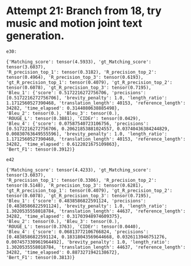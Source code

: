 
# Attempt 21: Branch from 18, try music and motion joint text generation.

    e30:

    {'Matching_score': tensor(4.5933), 'gt_Matching_score': tensor(3.6037), 
    'R_precision_top_1': tensor(0.3182), 'R_precision_top_2': tensor(0.4964), 'R_precision_top_3': tensor(0.6193), 
    'gt_R_precision_top_1': tensor(0.4079), 'gt_R_precision_top_2': tensor(0.6078), 'gt_R_precision_top_3': tensor(0.7195), 
    'Bleu_1': {'score': 0.5172216272756706, 'precisions': [0.5172216272756706], 'brevity_penalty': 1.0, 'length_ratio': 1.1712560527390468, 'translation_length': 40153, 'reference_length': 34282, 'time_elapsed': 0.3144080638885498}, 
    'Bleu_2': tensor(0.), 'Bleu_3': tensor(0.), 
    'ROUGE_L': tensor(0.3881), 'CIDEr': tensor(0.0429), 
    'Bleu_4': {'score': 0.07587540723106756, 'precisions': [0.5172216272756706, 0.20621853881024557, 0.03740436384244829, 0.00830763649555596], 'brevity_penalty': 1.0, 'length_ratio': 1.1712560527390468, 'translation_length': 40153, 'reference_length': 34282, 'time_elapsed': 0.6122021675109863}, 
    'Bert_F1': tensor(0.3912)}

    e42

    {'Matching_score': tensor(4.4233), 'gt_Matching_score': tensor(3.6037), 
    'R_precision_top_1': tensor(0.3306), 'R_precision_top_2': tensor(0.5148), 'R_precision_top_3': tensor(0.6281), 
    'gt_R_precision_top_1': tensor(0.4079), 'gt_R_precision_top_2': tensor(0.6078), 'gt_R_precision_top_3': tensor(0.7195), 
    'Bleu_1': {'score': 0.4838586822591124, 'precisions': [0.4838586822591124], 'brevity_penalty': 1.0, 'length_ratio': 1.3020535558018784, 'translation_length': 44637, 'reference_length': 34282, 'time_elapsed': 0.31703948974609375}, 
    'Bleu_2': tensor(0.), 'Bleu_3': tensor(0.), 
    'ROUGE_L': tensor(0.3763), 'CIDEr': tensor(0.0440), 
    'Bleu_4': {'score': 0.06813772106766824, 'precisions': [0.4838586822591124, 0.18318043569644668, 0.0326113946751276, 0.007457330961964492], 'brevity_penalty': 1.0, 'length_ratio': 1.3020535558018784, 'translation_length': 44637, 'reference_length': 34282, 'time_elapsed': 0.8873271942138672}, 
    'Bert_F1': tensor(0.3813)}